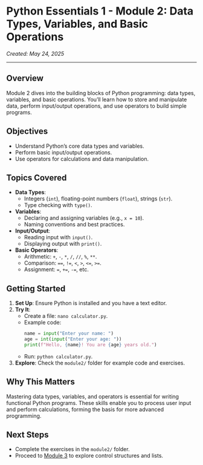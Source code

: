 # Python Essentials 1 - Module 2: Data Types, Variables, and Basic Operations

*Created: May 24, 2025*

---

## Overview
Module 2 dives into the building blocks of Python programming: data types, variables, and basic operations. You’ll learn how to store and manipulate data, perform input/output operations, and use operators to build simple programs.

## Objectives
- Understand Python’s core data types and variables.
- Perform basic input/output operations.
- Use operators for calculations and data manipulation.

## Topics Covered
- **Data Types**:
  - Integers (`int`), floating-point numbers (`float`), strings (`str`).
  - Type checking with `type()`.
- **Variables**:
  - Declaring and assigning variables (e.g., `x = 10`).
  - Naming conventions and best practices.
- **Input/Output**:
  - Reading input with `input()`.
  - Displaying output with `print()`.
- **Basic Operators**:
  - Arithmetic: `+`, `-`, `*`, `/`, `//`, `%`, `**`.
  - Comparison: `==`, `!=`, `<`, `>`, `<=`, `>=`.
  - Assignment: `=`, `+=`, `-=`, etc.

## Getting Started
1. **Set Up**: Ensure Python is installed and you have a text editor.
2. **Try It**:
   - Create a file: `nano calculator.py`.
   - Example code:
     ```python
     name = input("Enter your name: ")
     age = int(input("Enter your age: "))
     print(f"Hello, {name}! You are {age} years old.")
     ```
   - Run: `python calculator.py`.
3. **Explore**: Check the `module2/` folder for example code and exercises.

## Why This Matters
Mastering data types, variables, and operators is essential for writing functional Python programs. These skills enable you to process user input and perform calculations, forming the basis for more advanced programming.

## Next Steps
- Complete the exercises in the `module2/` folder.
- Proceed to [Module 3](../module3/README.md) to explore control structures and lists.
